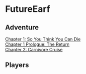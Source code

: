 # FutureEarf

## Adventure
[Chapter 1: So You Think You Can Die](earf1a.md)  
[Chapter 1 Prologue: The Return](earf1b.md)  
[Chapter 2: Carnivore Cruise](earf2.md)  

## Players
